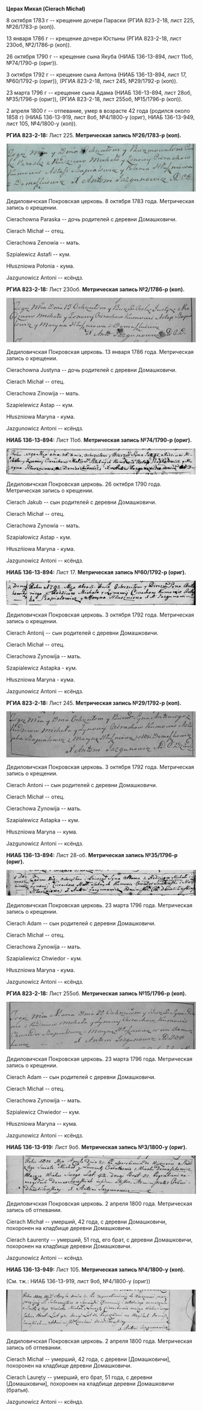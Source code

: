**Церах Михал (Cierach Michał)**

8 октября 1783 г -- крещение дочери Параски (РГИА 823-2-18, лист 225,
№26/1783-р (коп)).

13 января 1786 г -- крещение дочери Юстыны (РГИА 823-2-18, лист 230об,
№2/1786-р (коп)).

26 октября 1790 г -- крещение сына Якуба (НИАБ 136-13-894, лист 11об,
№74/1790-р (ориг)).

3 октября 1792 г -- крещение сына Антона (НИАБ 136-13-894, лист 17,
№60/1792-р (ориг)), (РГИА 823-2-18, лист 245, №29/1792-р (коп)).

23 марта 1796 г -- крещение сына Адама (НИАБ 136-13-894, лист 28об,
№35/1796-р (ориг)), (РГИА 823-2-18, лист 255об, №15/1796-р (коп)).

2 апреля 1800 г -- отпевание, умер в возрасте 42 года (родился около
1858 г) (НИАБ 136-13-919, лист 8об, №4/1800-у (ориг), НИАБ 136-13-949,
лист 105, №4/1800-у (коп)).

**РГИА 823-2-18:** Лист 225. **Метрическая запись №26/1783-р (коп).**

![](./media/95804c300b4750a5c6234d57087e400593877a75.png)

Дедиловичская Покровская церковь. 8 октября 1783 года. Метрическая
запись о крещении.

Cierachowna Paraska -- дочь родителей с деревни Домашковичи.

Cierach Michał -- отец.

Cierachowa Zenowia -- мать.

Szpialewicz Astafi -- кум.

Hłuszniowa Połonia - кума.

Jazgunowicz Antoni -- ксёндз.

**РГИА 823-2-18:** Лист 230об. **Метрическая запись №2/1786-р (коп).**

![](./media/9e4f78777ea385c2963071457ab8f61612230d3d.png)

Дедиловичская Покровская церковь. 13 января 1786 года. Метрическая
запись о крещении.

Cierachowna Justyna -- дочь родителей с деревни Домашковичи.

Cierach Michał -- отец.

Cierachowa Zinowija -- мать.

Szapielewicz Astap -- кум.

Hłuszniowa Maryna - кума.

Jazgunowicz Antoni -- ксёндз.

**НИАБ 136-13-894:** Лист 11об. **Метрическая запись №74/1790-р
(ориг).**

![](./media/2bc0eb456f8237c4bcdfe9f0ebb25f8f02830f1a.png)

Дедиловичская Покровская церковь. 26 октября 1790 года. Метрическая
запись о крещении.

Cierach Jakub -- сын родителей с деревни Домашковичи.

Cierach Michał -- отец.

Cierachowa Zynowia -- мать.

Szapiałowicz Astap - кум.

Hłuszńiowa Maryna - кума.

Jazgunowicz Antoni -- ксёндз.

**НИАБ 136-13-894:** Лист 17. **Метрическая запись №60/1792-р (ориг).**

![](./media/71a9d309ea20a969d827df9d47d9b94ef17685cd.png)

Дедиловичская Покровская церковь. 3 октября 1792 года. Метрическая
запись о крещении.

Cierach Antonij -- сын родителей с деревни Домашковичи.

Cierach Michał -- отец.

Cierachowa Zynowija -- мать.

Szapialewicz Astapka - кум.

Hłuszniowa Maryna - кума.

Jazgunowicz Antoni -- ксёндз.

**РГИА 823-2-18:** Лист 245. **Метрическая запись №29/1792-р (коп).**

![](./media/6868b9869c8ab2f6847288676431d5cd58d2f506.png)

Дедиловичская Покровская церковь. 3 октября 1792 года. Метрическая
запись о крещении.

Cierach Antoni -- сын родителей с деревни Домашковичи.

Cierach Michał -- отец.

Cierachowa Zynowija -- мать.

Szapialewicz Astapka -- кум.

Hłuszniowa Maryna -- кума.

Jazgunowicz Antoni -- ксёндз.

**НИАБ 136-13-894:** Лист 28-об. **Метрическая запись №35/1796-р
(ориг).**

![](./media/f62e61138d62164102edc845dc85fd981f85f8b1.png)

Дедиловичская Покровская церковь. 23 марта 1796 года. Метрическая запись
о крещении.

Cierach Adam -- сын родителей с деревни Домашковичи.

Cierach Michał -- отец.

Cierachowa Zynowija -- мать.

Szapialiewicz Chwiedor - кум.

Hłuszniowa Maryna - кума.

Jazgunowicz Antoni -- ксёндз.

**РГИА 823-2-18:** Лист 255об. **Метрическая запись №15/1796-р (коп).**

![](./media/cbba06929a73c2630d6258ce18f7b3b1ae33b38b.png)

Дедиловичская Покровская церковь. 23 марта 1796 года. Метрическая запись
о крещении.

Cierach Adam -- сын родителей с деревни Домашковичи.

Cierach Michał -- отец.

Cierachowa Zynowija -- мать.

Szpialewicz Chwiedor -- кум.

Hłuszniowa Maryna -- кума.

Jazgunowicz Antoni -- ксёндз.

**НИАБ 136-13-919:** Лист 9об. **Метрическая запись №3/1800-у (ориг).**

![](./media/9b290baf1fc9ad5fff860dac926cc149f3b3aa95.png)

Дедиловичская Покровская церковь. 2 апреля 1800 года. Метрическая запись
об отпевании.

Cierach Michał -- умерший, 42 года, с деревни Домашковичи, похоронен на
кладбище деревни Домашковичи.

Cierach Łaurenty -- умерший, 51 год, его брат, с деревни Домашковичи,
похоронен на кладбище деревни Домашковичи.

Jazgunowicz Antoni -- ксёндз.

**НИАБ 136-13-949:** Лист 105. **Метрическая запись №4/1800-у (коп).**

(См. тж.: НИАБ 136-13-919, лист 9об, №4/1800-у (ориг))

![](./media/8e846c63048fccd3935ff64add5e61b0cda227ef.png)

Дедиловичская Покровская церковь. 2 апреля 1800 года. Метрическая запись
об отпевании.

Cierach Michał -- умерший, 42 года, с деревни \[Домашковичи\], похоронен
на кладбище деревни Домашковичи.

Cierach Lauręty -- умерший, его брат, 51 года, с деревни
\[Домашковичи\], похоронен на кладбище деревни Домашковичи (братья).

Jazgunowicz Antoni -- ксёндз.
